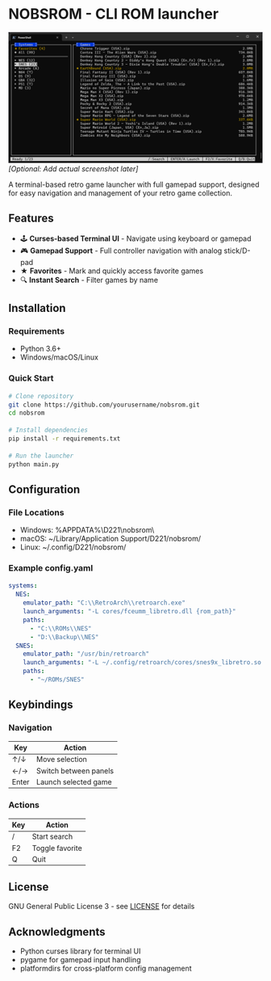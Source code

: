 # NOBSROM - CLI ROM launcher

![Demo Screenshot](images/screenshot.png) *[Optional: Add actual screenshot later]*

A terminal-based retro game launcher with full gamepad support, designed for easy navigation and management of your retro game collection.

## Features

- 🕹️ **Curses-based Terminal UI** - Navigate using keyboard or gamepad
- 🎮 **Gamepad Support** - Full controller navigation with analog stick/D-pad
- ★ **Favorites** - Mark and quickly access favorite games
- 🔍 **Instant Search** - Filter games by name

## Installation

### Requirements
- Python 3.6+
- Windows/macOS/Linux

### Quick Start
```bash
# Clone repository
git clone https://github.com/yourusername/nobsrom.git
cd nobsrom

# Install dependencies
pip install -r requirements.txt

# Run the launcher
python main.py
```
## Configuration

### File Locations

- Windows: %APPDATA%\D221\nobsrom\
- macOS: ~/Library/Application Support/D221/nobsrom/
- Linux: ~/.config/D221/nobsrom/

### Example config.yaml

```yaml
systems:
  NES:
    emulator_path: "C:\\RetroArch\\retroarch.exe"
    launch_arguments: "-L cores/fceumm_libretro.dll {rom_path}"
    paths:
      - "C:\\ROMs\\NES"
      - "D:\\Backup\\NES"
  SNES:
    emulator_path: "/usr/bin/retroarch"
    launch_arguments: "-L ~/.config/retroarch/cores/snes9x_libretro.so {rom_path}"
    paths:
      - "~/ROMs/SNES"
```

## Keybindings

### Navigation

| Key          | Action                  |
| ------------ | ----------------------- |
| ↑/↓          | Move selection          |
| ←/→          | Switch between panels   |
| Enter        | Launch selected game    |

### Actions

| Key | Action             |
| --- | ------------------ |
| /   | Start search       |
| F2  | Toggle favorite    |
| Q   | Quit               |

## License

GNU General Public License 3 - see [LICENSE](LICENSE) for details

## Acknowledgments

- Python curses library for terminal UI
- pygame for gamepad input handling
- platformdirs for cross-platform config management
